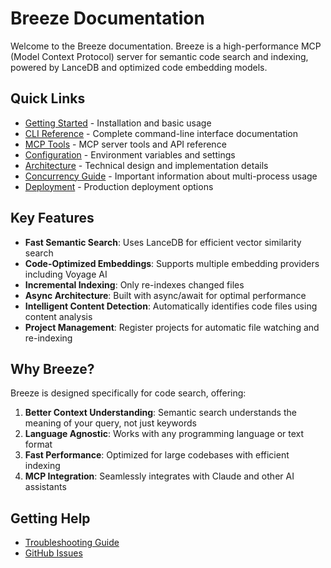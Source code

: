 # Breeze Documentation

Welcome to the Breeze documentation. Breeze is a high-performance MCP (Model Context Protocol) server for semantic code search and indexing, powered by LanceDB and optimized code embedding models.

## Quick Links

- [Getting Started](getting-started.md) - Installation and basic usage
- [CLI Reference](cli-reference.md) - Complete command-line interface documentation
- [MCP Tools](mcp-tools.md) - MCP server tools and API reference
- [Configuration](configuration.md) - Environment variables and settings
- [Architecture](architecture.md) - Technical design and implementation details
- [Concurrency Guide](concurrency.md) - Important information about multi-process usage
- [Deployment](deployment.md) - Production deployment options

## Key Features

- **Fast Semantic Search**: Uses LanceDB for efficient vector similarity search
- **Code-Optimized Embeddings**: Supports multiple embedding providers including Voyage AI
- **Incremental Indexing**: Only re-indexes changed files
- **Async Architecture**: Built with async/await for optimal performance
- **Intelligent Content Detection**: Automatically identifies code files using content analysis
- **Project Management**: Register projects for automatic file watching and re-indexing

## Why Breeze?

Breeze is designed specifically for code search, offering:

1. **Better Context Understanding**: Semantic search understands the meaning of your query, not just keywords
2. **Language Agnostic**: Works with any programming language or text format
3. **Fast Performance**: Optimized for large codebases with efficient indexing
4. **MCP Integration**: Seamlessly integrates with Claude and other AI assistants

## Getting Help

- [Troubleshooting Guide](troubleshooting.md)
- [GitHub Issues](https://github.com/casualjim/breeze/issues)
